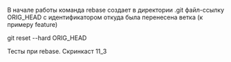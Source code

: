 В начале работы команда rebase создает в директории .git файл-ссылку ORIG_HEAD с идентификатором откуда была перенесена ветка (к примеру feature)

git reset --hard ORIG_HEAD

Тесты при rebase. Скринкаст 11_3